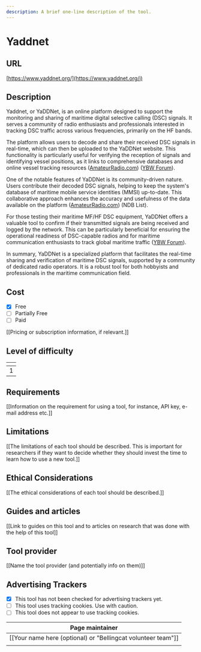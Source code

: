 ```yaml
---
description: A brief one-line description of the tool.
---
```


# Yaddnet

## URL

[https://www.yaddnet.org/](https://www.yaddnet.org/i)

## Description

Yaddnet, or YaDDNet, is an online platform designed to support the monitoring and sharing of maritime digital selective calling (DSC) signals. It serves a community of radio enthusiasts and professionals interested in tracking DSC traffic across various frequencies, primarily on the HF bands.

The platform allows users to decode and share their received DSC signals in real-time, which can then be uploaded to the YaDDNet website. This functionality is particularly useful for verifying the reception of signals and identifying vessel positions, as it links to comprehensive databases and online vessel tracking resources​ ([AmateurRadio.com](https://www.amateurradio.com/yadd/))​​ ([YBW Forum](https://forums.ybw.com/threads/testing-your-mf-hf-dsc-using-yaddnet.495570/))​.

One of the notable features of YaDDNet is its community-driven nature. Users contribute their decoded DSC signals, helping to keep the system's database of maritime mobile service identities (MMSI) up-to-date. This collaborative approach enhances the accuracy and usefulness of the data available on the platform​ ([AmateurRadio.com](https://www.amateurradio.com/yadd/))​​ (NDB List)​.

For those testing their maritime MF/HF DSC equipment, YaDDNet offers a valuable tool to confirm if their transmitted signals are being received and logged by the network. This can be particularly beneficial for ensuring the operational readiness of DSC-capable radios and for maritime communication enthusiasts to track global maritime traffic​ ([YBW Forum](https://forums.ybw.com/threads/testing-your-mf-hf-dsc-using-yaddnet.495570/))​.

In summary, YaDDNet is a specialized platform that facilitates the real-time sharing and verification of maritime DSC signals, supported by a community of dedicated radio operators. It is a robust tool for both hobbyists and professionals in the maritime communication field.

## Cost

* [x] Free
* [ ] Partially Free
* [ ] Paid

\[\[Pricing or subscription information, if relevant.]]

## Level of difficulty

<table><thead><tr><th data-type="rating" data-max="5"></th></tr></thead><tbody><tr><td>1</td></tr></tbody></table>

## Requirements

\[\[Information on the requirement for using a tool, for instance, API key, e-mail address etc.]]

## Limitations

\[\[The limitations of each tool should be described. This is important for researchers if they want to decide whether they should invest the time to learn how to use a new tool.]]

## Ethical Considerations

\[\[The ethical considerations of each tool should be described.]]

## Guides and articles

\[\[Link to guides on this tool and to articles on research that was done with the help of this tool]]

## Tool provider

\[\[Name the tool provider (and potentially info on them)]]

## Advertising Trackers

* [x] This tool has not been checked for advertising trackers yet.
* [ ] This tool uses tracking cookies. Use with caution.
* [ ] This tool does not appear to use tracking cookies.

| Page maintainer                                                |
| -------------------------------------------------------------- |
| \[\[Your name here (optional) or "Bellingcat volunteer team"]] |
|                                                                |
